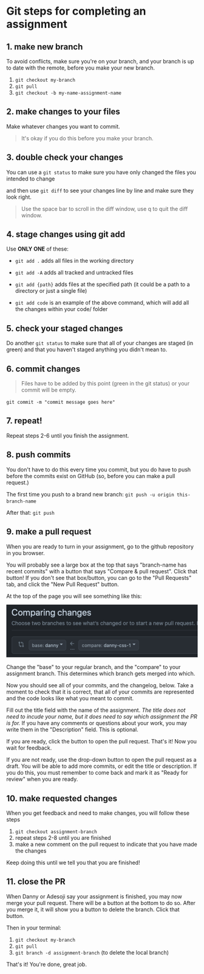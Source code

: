 # Git steps for completing an assignment

## 1. make new branch

To avoid conflicts, make sure you're on your branch, and your branch is up to date with the remote, before you make your new branch.

1. `git checkout my-branch`
1. `git pull`
1. `git checkout -b my-name-assignment-name`

## 2. make changes to your files

Make whatever changes you want to commit.

> It's okay if you do this before you make your branch.

## 3. double check your changes

You can use a `git status` to make sure you have only changed the files you intended to change

and then use `git diff` to see your changes line by line and make sure they look right.

> Use the space bar to scroll in the diff window, use q to quit the diff window.

## 4. stage changes using git add

Use **ONLY ONE** of these:

- `git add .` adds all files in the working directory

- `git add -A` adds all tracked and untracked files

- `git add {path}` adds files at the specified path (it could be a path to a directory or just a single file)
- `git add code` is an example of the above command, which will add all the changes within your code/ folder

## 5. check your staged changes

Do another `git status` to make sure that all of your changes are staged (in green) and that you haven't staged anything you didn't mean to.

## 6. commit changes

> Files have to be added by this point (green in the git status) or your commit will be empty.

`git commit -m "commit message goes here"`

## 7. repeat!

Repeat steps 2-6 until you finish the assignment.

## 8. push commits

You don't have to do this every time you commit, but you do have to push before the commits exist on GitHub (so, before you can make a pull request.)

The first time you push to a brand new branch: `git push -u origin this-branch-name`

After that:
`git push`

## 9. make a pull request

When you are ready to turn in your assignment, go to the github repository in you browser.

You will probably see a large box at the top that says "branch-name has recent commits" with a button that says "Compare & pull request". Click that button! If you don't see that box/button, you can go to the "Pull Requests" tab, and click the "New Pull Request" button.

At the top of the page you will see something like this:

![branch selection for pull requests](./images/git-compare.png)

Change the "base" to your regular branch, and the "compare" to your assignment branch. This determines which branch gets merged into which.

Now you should see all of your commits, and the changelog, below. Take a moment to check that it is correct, that all of your commits are represented and the code looks like what you meant to commit.

Fill out the title field with the name of the assignment. _The title does not need to incude your name, but it does need to say which assignment the PR is for._ If you have any comments or questions about your work, you may write them in the "Description" field. This is optional.

If you are ready, click the button to open the pull request. That's it! Now you wait for feedback.

If you are not ready, use the drop-down button to open the pull request as a draft. You will be able to add more commits, or edit the title or description. If you do this, you must remember to come back and mark it as "Ready for review" when you are ready.

## 10. make requested changes

When you get feedback and need to make changes, you will follow these steps

1. `git checkout assignment-branch`
1. repeat steps 2-8 until you are finished
1. make a new comment on the pull request to indicate that you have made the changes

Keep doing this until we tell you that you are finished!

## 11. close the PR

When Danny or Adesoji say your assignment is finished, you may now merge your pull request. There will be a button at the bottom to do so. After you merge it, it will show you a button to delete the branch. Click that button.

Then in your terminal:

1. `git checkout my-branch`
1. `git pull`
1. `git branch -d assignment-branch` (to delete the local branch)

That's it! You're done, great job.
